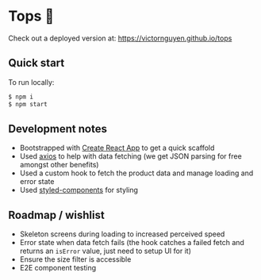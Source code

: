# Tops 👚

Check out a deployed version at:
https://victornguyen.github.io/tops

## Quick start

To run locally:

```sh
$ npm i
$ npm start
```

## Development notes

- Bootstrapped with [Create React App](https://github.com/facebook/create-react-app) to get a quick scaffold
- Used [axios](https://github.com/axios/axios) to help with data fetching (we get JSON parsing for free amongst other benefits)
- Used a custom hook to fetch the product data and manage loading and error state
- Used [styled-components](https://www.styled-components.com/) for styling

## Roadmap / wishlist
- Skeleton screens during loading to increased perceived speed
- Error state when data fetch fails (the hook catches a failed fetch and returns an `isError` value, just need to setup UI for it)
- Ensure the size filter is accessible
- E2E component testing
